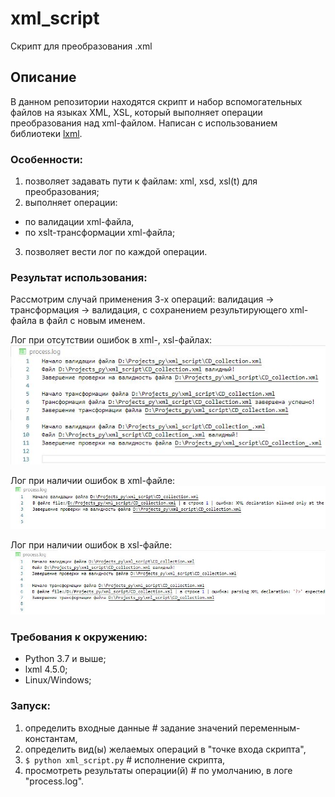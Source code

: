 # xml_script
Скрипт для преобразования .xml

## Описание

В данном репозитории находятся скрипт и набор вспомогательных файлов на языках XML, XSL, 
который выполняет операции преобразования над xml-файлом. 
Написан с использованием библиотеки [lxml](https://github.com/lxml/lxml).

### Особенности:

1. позволяет задавать пути к файлам: xml, xsd, xsl(t) для преобразования;
2. выполняет операции:
 * по валидации xml-файла,
 * по xslt-трансформации xml-файла;
3. позволяет вести лог по каждой операции.

### Результат использования:
  
  Рассмотрим случай применения 3-х операций: валидация -> трансформация -> валидация,
  с сохранением результирующего xml-файла в файл с новым именем.
  
  Лог при отсутствии ошибок в xml-, xsl-файлах:
  ![f](https://github.com/Padking/xml_script/blob/master/screenshots/no_error.jpg)
  
  Лог при наличии ошибок в xml-файле:
  ![s](https://github.com/Padking/xml_script/blob/master/screenshots/xml_error.jpg)
  
  Лог при наличии ошибок в xsl-файле:
  ![t](https://github.com/Padking/xml_script/blob/master/screenshots/xsl_error.jpg)
    
### Требования к окружению:

* Python 3.7 и выше;
* lxml 4.5.0;
* Linux/Windows;

### Запуск:

1. определить входные данные # задание значений переменным-константам,
2. определить вид(ы) желаемых операций в "точке входа скрипта",
3. `$ python xml_script.py` # исполнение скрипта,
4. просмотреть результаты операции(й) # по умолчанию, в логе "process.log".
